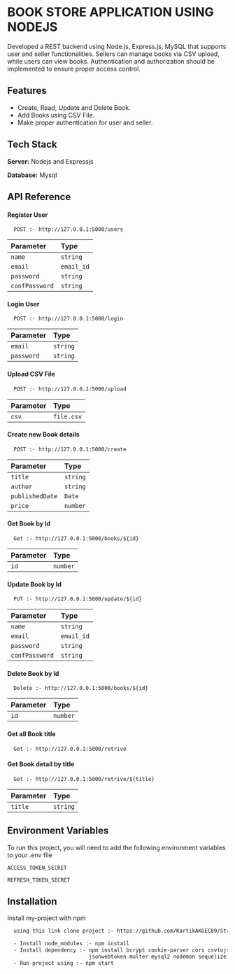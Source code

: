 
# BOOK STORE APPLICATION USING NODEJS

Developed a REST backend using Node.js, Express.js, MySQL that supports user and seller functionalities. Sellers can manage books via CSV upload, while users can view books. Authentication and authorization should be implemented to ensure proper access control.

## Features

- Create, Read, Update and Delete Book.
- Add Books using CSV File.
- Make proper authentication for user and seller.


## Tech Stack

**Server:** Nodejs and Expressjs

**Database:** Mysql

## API Reference

#### Register User

```http
  POST :- http://127.0.0.1:5000/users
```

| Parameter | Type     | 
| :-------- | :------- | 
| `name   ` | `string` |
| `email`| `email_id`|
| `password`| `string`|
| `confPassword`| `string`|

#### Login User

```http
  POST :- http://127.0.0.1:5000/login
```

| Parameter | Type     | 
| :-------- | :------- |
| `email`   | `string` |
| `password`   | `string` |

#### Upload CSV File

```http
  POST :- http://127.0.0.1:5000/upload
```

| Parameter | Type     | 
| :-------- | :------- |
| `csv`   | `file.csv` |

#### Create new Book details

```http
  POST :- http://127.0.0.1:5000/create
```

| Parameter | Type     | 
| :-------- | :------- |
| `title`   | `string` |
| `author`   | `string` |
| `publishedDate`   | `Date` |
| `price`   | `number` |

#### Get Book by Id

```http
  Get :- http://127.0.0.1:5000/books/${id}
```

| Parameter | Type     | 
| :-------- | :------- |
| `id`   | `number` |

#### Update Book by Id

```http
  PUT :- http://127.0.0.1:5000/update/${id}
```

| Parameter | Type     | 
| :-------- | :------- | 
| `name   ` | `string` |
| `email`| `email_id`|
| `password`| `string`|
| `confPassword`| `string`|

#### Delete Book by Id

```http
  Delete :- http://127.0.0.1:5000/books/${id}
```

| Parameter | Type     | 
| :-------- | :------- |
| `id`   | `number` |

#### Get all Book title

```http
  Get :- http://127.0.0.1:5000/retrive
```

#### Get Book detail by title

```http
  Get :- http://127.0.0.1:5000/retrive/${title}
```

| Parameter | Type     | 
| :-------- | :------- |
| `title`   | `string` |





## Environment Variables

To run this project, you will need to add the following environment variables to your .env file

`ACCESS_TOKEN_SECRET`

`REFRESH_TOKEN_SECRET`


## Installation

Install my-project with npm

```bash
  using this link clone project :- https://github.com/KartikAKGEC89/Stratex_Task.git

  - Install node_modules :- npm install
  - Install dependency :- npm install bcrypt cookie-parser cors csvtojson dotenv express inquirer 
                          jsonwebtoken multer mysql2 nodemon sequelize util
  - Run project using :- npm start
```
    
